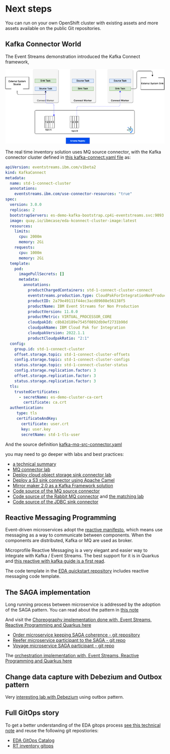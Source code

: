 # Next steps

You can run on your own OpenShift cluster with existing assets and more assets available on the public Git repositories.
## Kafka Connector World

The Event Streams demonstration introduced the Kafka Connect framework, 

![](./lab0/images/connector-tasks.png)

The real time inventory solution uses MQ source connector, with the Kafka connector cluster defined in [this kafka-connect.yaml file](https://github.ibm.com/boyerje/eda-tech-academy/blob/main/lab3-4/services/kconnect/kafka-connect.yaml) as:

```yaml
apiVersion: eventstreams.ibm.com/v1beta2
kind: KafkaConnect
metadata:
  name: std-1-connect-cluster
  annotations:
    eventstreams.ibm.com/use-connector-resources: "true"
spec:
  version: 3.0.0
  replicas: 2
  bootstrapServers: es-demo-kafka-bootstrap.cp4i-eventstreams.svc:9093
  image: quay.io/ibmcase/eda-kconnect-cluster-image:latest
  resources:
    limits:
      cpu: 2000m
      memory: 2Gi
    requests:
      cpu: 1000m
      memory: 2Gi
  template:
    pod:
      imagePullSecrets: []
      metadata:
        annotations:
          productChargedContainers: std-1-connect-cluster-connect
          eventstreams.production.type: CloudPakForIntegrationNonProduction
          productID: 2a79e49111f44ec3acd89608e56138f5
          productName: IBM Event Streams for Non Production
          productVersion: 11.0.0
          productMetric: VIRTUAL_PROCESSOR_CORE
          cloudpakId: c8b82d189e7545f0892db9ef2731b90d
          cloudpakName: IBM Cloud Pak for Integration
          cloudpakVersion: 2022.1.1
          productCloudpakRatio: "2:1"
  config:
    group.id: std-1-connect-cluster
    offset.storage.topic: std-1-connect-cluster-offsets
    config.storage.topic: std-1-connect-cluster-configs
    status.storage.topic: std-1-connect-cluster-status
    config.storage.replication.factor: 3
    offset.storage.replication.factor: 3
    status.storage.replication.factor: 3
  tls:
    trustedCertificates:
      - secretName: es-demo-cluster-ca-cert
        certificate: ca.crt
  authentication:
     type: tls
     certificateAndKey:
       certificate: user.crt
       key: user.key
       secretName: std-1-tls-user
```

And the source definition [kafka-mq-src-connector.yaml](https://github.ibm.com/boyerje/eda-tech-academy/blob/main/lab3-4/apps/mq-source/kafka-mq-src-connector.yaml)

you may need to go deeper with labs and best practices: 

* [a technical summary](https://ibm-cloud-architecture.github.io/refarch-eda/technology/kafka-connect/)
* [MQ connector lab](https://ibm-cloud-architecture.github.io/refarch-eda/use-cases/connect-mq/)
* [Deploy cloud object storage sink connector lab](https://ibm-cloud-architecture.github.io/refarch-eda/use-cases/connect-cos/)
* [Deploy a S3 sink connector using Apache Camel](https://ibm-cloud-architecture.github.io/refarch-eda/use-cases/connect-s3/)
* [Mirror maker 2.0 as a Kafka Framework solution](https://ibm-cloud-architecture.github.io/refarch-eda/use-cases/kafka-mm2/lab-2/)
* [Code source of the MQ source connector](https://github.com/ibm-messaging/kafka-connect-mq-source)
* [Code source of the Rabbit MQ connector](https://github.com/ibm-messaging/kafka-connect-rabbitmq-source) and [the matching lab](https://ibm-cloud-architecture.github.io/refarch-eda/use-cases/connect-rabbitmq/)
* [Code source of the JDBC sink connector](https://github.com/ibm-messaging/kafka-connect-jdbc-sink)

## Reactive Messaging Programming

Event-driven microservices adopt the [reactive manifesto](https://ibm-cloud-architecture.github.io/refarch-eda/advantages/reactive/#reactive-systems), which means use messaging as a way to communicate between components. When the components are distributed, Kafka or MQ are used as broker.

Microprofile Reactive Messaging is a very elegant and easier way to integrate with Kafka / Event Streams. The best support for it is in Quarkus and [this reactive with kafka guide is a first read](https://quarkus.io/guides/kafka-reactive-getting-started).

The code template in the [EDA quickstart repository](https://github.com/ibm-cloud-architecture/eda-quickstarts/) includes reactive messaging code template.
## The SAGA implementation

Long running process between microservice is addressed by the adoption of the SAGA pattern. You can read about the pattern in [this note](https://ibm-cloud-architecture.github.io/refarch-eda/patterns/saga/)

And visit the [Choreography implementation done with, Event Streams, Reactive Programming and Quarkus here](https://ibm-cloud-architecture.github.io/eda-saga-choreography/)

* [Order microservice keeping SAGA coherence - git repository](https://github.com/ibm-cloud-architecture/refarch-kc-order-cmd-ms)
* [Reefer microservice participant to the SAGA - git repo](https://github.com/ibm-cloud-architecture/refarch-kc-reefer-ms)
* [Voyage microservice SAGA participant - git repo](https://github.com/ibm-cloud-architecture/refarch-kc-voyage-ms)

The [orchestration implementation with, Event Streams, Reactive Programming and Quarkus here](https://ibm-cloud-architecture.github.io/eda-saga-orchestration/)

## Change data capture with Debezium and Outbox pattern

Very [interesting lab with Debezium](https://ibm-cloud-architecture.github.io/refarch-eda/use-cases/db2-debezium/) using outbox pattern.
## Full GitOps story

To get a better understanding of the EDA gitops process [see this technical note](https://ibm-cloud-architecture.github.io/refarch-eda/use-cases/gitops/) and reuse the following git repostiories:

* [EDA GitOps Catalog](https://github.com/ibm-cloud-architecture/eda-gitops-catalog)
* [RT inventory gitops](https://github.com/ibm-cloud-architecture/eda-rt-inventory-gitops)

